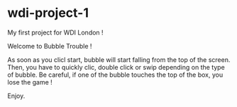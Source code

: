 # wdi-project-1
My first project for WDI London !

Welcome to Bubble Trouble !

As soon as you clicl start, bubble will start falling from the top of the screen. Then, you have to quickly clic, double click or swip depending on the type of bubble.
Be careful, if one of the bubble touches the top of the box, you lose the game !

Enjoy.
